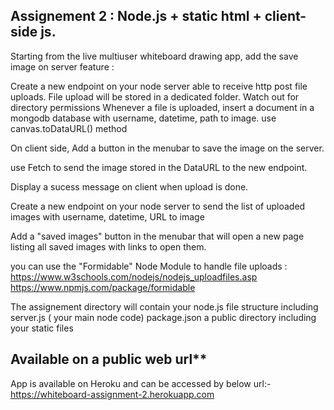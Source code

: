 ## Assignement 2 : Node.js + static html + client-side js.
Starting from the live multiuser whiteboard drawing app, add the save image on server feature :

Create a new endpoint on your node server able to receive http post file uploads. File upload will be stored in a dedicated folder. Watch out for directory permissions Whenever a file is uploaded, insert a document in a mongodb database with username, datetime, path to image.
use canvas.toDataURL() method

On client side, Add a button in the menubar to save the image on the server.

use Fetch to send the image stored in the DataURL to the new endpoint.

Display a sucess message on client when upload is done.

Create a new endpoint on your node server to send the list of uploaded images with username, datetime, URL to image

Add a "saved images" button in the menubar that will open a new page listing all saved images with links to open them.

you can use the "Formidable" Node Module to handle file uploads : https://www.w3schools.com/nodejs/nodejs_uploadfiles.asp https://www.npmjs.com/package/formidable

The assignement directory will contain your node.js file structure including server.js ( your main node code) package.json a public directory including your static files

## Available on a public web url**

App is available on Heroku and can be accessed by below url:-
https://whiteboard-assignment-2.herokuapp.com